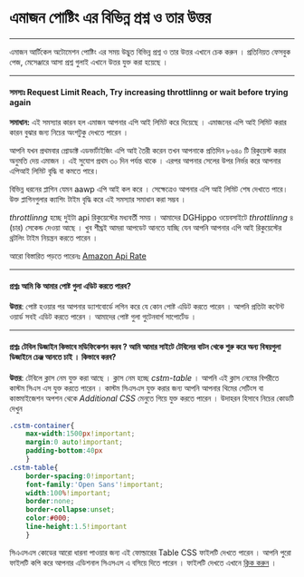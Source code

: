 # এমাজন পোষ্টিং এর বিভিন্ন প্রশ্ন ও তার উত্তর 
---

এমাজন আর্টিকেল অটোমেশন পোষ্টিং এর সময় উদ্ভুত বিভিন্ন প্রশ্ন ও তার উত্তর এখানে চেক করুন । প্রতিনিয়ত ফেসবুক পেজ, মেসেঞ্জারে আসা প্রশ্ন গুলাই এখানে উত্তর যুক্ত করা হয়েছে । 

---
#### সমস্যঃ Request Limit Reach, Try increasing throttlinng or wait before trying again

**সমাধান:** এই সমস্যার কারন হল এমাজন আপনার এপি আই লিমিট করে দিয়েছে । এমাজনের এপি আই লিমিট করার কারন বুঝার জন্য নিচের অংশটুকু দেখতে পারেন । 
   
আপনি যখন প্রথমবার প্রোডাক্ট এডভার্টাইজিং এপি আই তৈরী করেন তখন আপনাকে প্রতিদিন ৮৬৪০ টি রিকুয়েস্ট করার অনুমতি দেয় এমাজন । এই সুযোগ প্রথম ৩০ দিন পর্যন্ত থাকে । এরপর আপনার সেলের উপর নির্ভর করে আপনার এপিআই লিমিট বৃদ্ধি বা কমতে পারে। 
   
বিভিন্ন ধরনের প্লাগিন যেমন aawp এপি আই কল করে । সেক্ষেত্রেও আপনার এপি আই লিমিট শেষ দেখাতে পারে। উক্ত প্লাগিনগুলার ক্যাশিং টাইম বৃদ্ধি করে এই সমস্যার সমাধান করা সম্ভব ।
   
*throttlinng* হচ্ছে দুইটা api রিকুয়েস্টের মধ্যবর্তী সময় । আমাদের DGHippo ওয়েবসাইটে *throttlinng* ৪ (চার) সেকেন্ড দেওয়া আছে । খুব শীঘ্রই আমরা আপডেট আনতে যাচ্ছি যেন আপনি আপনার এপি আই রিকুয়েস্টের থ্রটলিং টাইম নিয়ন্ত্রন করতে পারেন । 

আরো বিস্তারিত পড়তে পারেনঃ [Amazon Api Rate](https://webservices.amazon.com/paapi5/documentation/troubleshooting/api-rates.html)

---

#### প্রশ্নঃ আমি কি আমার পোষ্ট গুলা এডিট করতে পারব? 
**উত্তর**: পোষ্ট হওয়ার পর আপনার ড্যাশবোর্ডে লগিন করে যে কোন পোষ্ট এডিট করতে পারেন । আপনি প্রতিটা কন্টেন্ট ওয়ার্ড সবই এডিট করতে পারেন । আমাদের পোষ্ট গুলা গুটেনবার্গ সাপোর্টেড । 

---
#### প্রশ্নঃ টেবিল ডিজাইন কিভাবে মডিফিকেশন করব ? আমি আমার সাইটে টেবিলের বাটন থেকে শুরু করে অন্য বিষয়গুলা ডিজাইনে চেঞ্জ আনতে চাই । কিভাবে করব? 

**উত্তর**: টেবিলে ক্লাস নেম যুক্ত করা আছে । ক্লাস নেম হচ্ছে *cstm-table* । আপনি এই ক্লাস নেমের বিপরীতে কাস্টম সিএস এস যুক্ত করতে পারেন । কাস্টম সিএসএস যুক্ত করার জন্য আপনি আপনার থিমের সেটিংস বা কাস্তমাইজেশন অপশন থেকে *Additional CSS* মেনুতে গিয়ে যুক্ত করতে পারেন । উদাহরন হিসাবে নিচের কোডটি দেখুন 

```css
.cstm-container{
	max-width:1500px!important;
	margin:0 auto!important;
	padding-bottom:40px
	}
.cstm-table{
	border-spacing:0!important;
	font-family:'Open Sans'!important;
	width:100%!important;
	border:none;
	border-collapse:unset;
	color:#000;
	line-height:1.5!important
	}

```
সিএএসএস কোডের আরো ধারনা পাওয়ার জন্য এই ফোল্ডারের Table CSS ফাইলটি দেখতে পারেন । আপনি পুরো ফাইলটি কপি করে আপনার এডিশনাল সিএসএস এ বসিয়ে দিতে পারেন । ফাইলটি দেখতে এখানে [ক্লিক করুন](https://github.com/aouwalitshikkha/dghippo-kb-issues/blob/main/amazon-posting/table-css.css) । 
